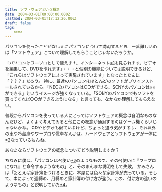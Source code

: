 ```yaml
---
title: ソフトウェアという概念
date: 2004-03-01T00:00:00.000Z
lastmod: 2004-03-01T17:12:26.000Z
draft: false
tags:
  - memo
---
```


パソコンを使ったことがない人にパソコンについて説明するとき、一番難しいのは「ソフトウェア」について理解してもらうことじゃないだろうか。

「パソコンはワープロとして使えます。インターネット[\*1](# "正確にはWWWだけど、細かいことはいいっこなし")も見られます。ビデオを編集して、DVDを作れます」・・・と個別の機能については説明できるけど、「これらはソフトウェアによって実現されています」となったとたんに「？？？」だろう。 特に、最近のパソコンはほとんどのソフトがプリインストールされているから、「NECのパソコンは○○ができる、SONYのパソコンは××ができる」というイメージが強くなっている。「SONYのパソコンでもソフトを買ってくれば○○ができるようになる」と言っても、なかなか理解してもらえない。

普段からパソコンを使っている人にとってはソフトウェアの概念は自明なものなんだけど、よくよく考えてみると他にこの概念が通用するのはゲーム機くらいじゃないかな。 CDやビデオも似ているけど、ちょっと違う気がするし、それ以外の車や冷蔵庫やワープロや電卓なんかは、ハードウェアとソフトウェアが一体に[\*2](# "使う人からみて、という意味で")なっているもんね。

あなたならソフトウェアの概念についてどう説明しますか？

ちなみに僕は、「パソコンは召使い[\*3](# "今風に言えば、メイド？")のようなもので、その召使いに『ワープロになれ』と命令するようなもの」と、そのまんまな説明をして失敗。 かみさんは「たとえば家計簿をつけるときに、本屋には色々な家計簿が売っている。そして、本によって週締め、月締めと家計簿の付け方が違う。この、付け方の違いのようなもの」と説明していた[\*4](# "もう少し分かりやすい言い方をしていたけど、失念")。

